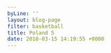 ```yaml
---
byLine: ''
layout: blog-page
filter: basketball
title: Poland 5
date: 2018-03-15 14:19:55 +0000
---
```

